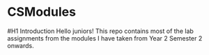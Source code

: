 # CSModules

#H1 Introduction
Hello juniors! This repo contains most of the lab assignments from the modules I have taken from Year 2 Semester 2 onwards.


